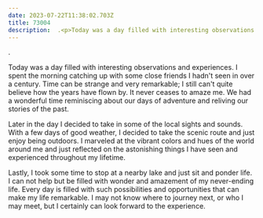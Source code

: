 ```yaml
---
date: 2023-07-22T11:38:02.703Z
title: 73004
description:  .<p>Today was a day filled with interesting observations and experiences. I spent the morning catching up with some close friends I hadn't seen in over a c
---
```


.<p>Today was a day filled with interesting observations and experiences. I spent the morning catching up with some close friends I hadn't seen in over a century. Time can be strange and very remarkable; I still can't quite believe how the years have flown by. It never ceases to amaze me. We had a wonderful time reminiscing about our days of adventure and reliving our stories of the past.</p><p>Later in the day I decided to take in some of the local sights and sounds. With a few days of good weather, I decided to take the scenic route and just enjoy being outdoors. I marveled at the vibrant colors and hues of the world around me and just reflected on the astonishing things I have seen and experienced throughout my lifetime.</p><p>Lastly, I took some time to stop at a nearby lake and just sit and ponder life. I can not help but be filled with wonder and amazement of my never-ending life. Every day is filled with such possibilities and opportunities that can make my life remarkable. I may not know where to journey next, or who I may meet, but I certainly can look forward to the experience.</p>
